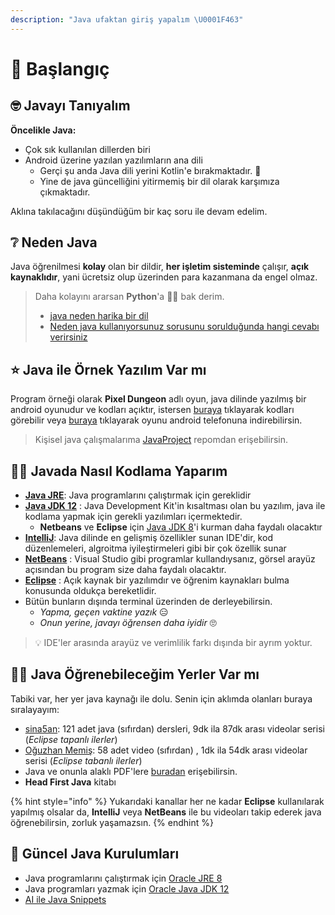 ```yaml
---
description: "Java ufaktan giriş yapalım \U0001F463"
---
```


# 👶 Başlangıç

## 🤓 Javayı Tanıyalım

**Öncelikle Java:**

* Çok sık kullanılan dillerden biri
* Android üzerine yazılan yazılımların ana dili
  * Gerçi şu anda Java dili yerini Kotlin'e bırakmaktadır. 🤔
  * Yine de java güncelliğini yitirmemiş bir dil olarak karşımıza çıkmaktadır.

Aklına takılacağını düşündüğüm bir kaç soru ile devam edelim.

## ❔ Neden Java

Java öğrenilmesi **kolay** olan bir dildir, **her işletim sisteminde** çalışır, **açık kaynaklıdır**, yani ücretsiz olup üzerinden para kazanmana da engel olmaz.

> Daha kolayını ararsan **Python**'a 🏃‍♂️ bak derim.
>
> * [java neden harika bir dil](http://ilkaygunel.com/blog/2016/java-neden-harika-bir-dil/)
> * [Neden java kullanıyorsunuz sorusunu sorulduğunda hangi cevabı verirsiniz](http://www.kurumsaljava.com/2012/05/29/herhangi-birisi-size-neden-java-kullaniyorsunuz-sorusunu-sordugunda-hangi-cevabi-verirsiniz/)

## ⭐ Java ile Örnek Yazılım Var mı

Program örneği olarak **Pixel Dungeon** adlı oyun, java dilinde yazılmış bir android oyunudur ve kodları açıktır, istersen [buraya](https://github.com/watabou/pixel-dungeon) tıklayarak kodları görebilir veya [buraya](https://play.google.com/store/apps/details?id=com.watabou.pixeldungeon&hl=tr) tıklayarak oyunu android telefonuna indirebilirsin.

> Kişisel java çalışmalarıma [JavaProject](https://github.com/yedhrab/JavaProjects) repomdan erişebilirsin.

## 👨‍💻 Javada Nasıl Kodlama Yaparım

* [**Java JRE**](https://www.oracle.com/technetwork/java/javase/jre8-downloads-2133155.html): Java programlarını çalıştırmak için gereklidir
* [**Java JDK 12**](https://www.oracle.com/technetwork/java/javase/downloads/jdk12-downloads-5295953.html) : Java Development Kit'in kısaltması olan bu yazılım, java ile kodlama yapmak için gerekli yazılımları içermektedir.
  * **Netbeans** ve **Eclipse** için [Java JDK 8](https://www.oracle.com/technetwork/java/javase/downloads/jdk8-downloads-2133151.html)'i kurman daha faydalı olacaktır
* [**IntelliJ**](https://www.jetbrains.com/idea/download/): Java dilinde en gelişmiş özellikler sunan IDE'dir, kod düzenlemeleri, algroitma iyileştirmeleri gibi bir çok özellik sunar
* [**NetBeans**](http://yemreak.blogspot.com.tr/2017/10/netbeans-kurulumu.html) : Visual Studio gibi programlar kullandıysanız, görsel arayüz açısından bu program size daha faydalı olacaktır.
* [**Eclipse**](http://www.eclipse.org/downloads/packages/eclipse-ide-java-developers/marsr) : Açık kaynak bir yazılımdır ve öğrenim kaynakları bulma konusunda oldukça bereketlidir.
* Bütün bunların dışında terminal üzerinden de derleyebilirsin.
  * _Yapma, geçen vaktine yazık_ 😑
  * _Onun yerine, javayı öğrensen daha iyidir_ 🙄

> 💡 IDE'ler arasında arayüz ve verimlilik farkı dışında bir ayrım yoktur.

## 👨‍🎓 Java Öğrenebileceğim Yerler Var mı

Tabiki var, her yer java kaynağı ile dolu. Senin için aklımda olanları buraya sıralayayım:

* [sina5an](https://www.youtube.com/playlist?list=PLHfYetw_BGF-Gm_MsqKApw5nHPuHsytr3): 121 adet java \(sıfırdan\) dersleri, 9dk ila 87dk arası videolar serisi \(_Eclipse tapanlı ilerler_\)
* [Oğuzhan Memiş](https://www.youtube.com/playlist?list=PL1-boLQD9cuLEfbF0OUEUZ7WP1qQHnv4C): 58 adet video \(sıfırdan\) , 1dk ila 54dk arası videolar serisi \(_Eclipse tabanlı ilerler_\)
* Java ve onunla alaklı PDF'lere [buradan](https://drive.google.com/open?id=123UxrfswdDnpfDZCcjWXHpCRWpJCBl1h) erişebilirsin.
* **Head First Java** kitabı

{% hint style="info" %}
Yukarıdaki kanallar her ne kadar **Eclipse** kullanılarak yapılmış olsalar da, **IntelliJ** veya **NetBeans** ile bu videoları takip ederek java öğrenebilirsin, zorluk yaşamazsın.
{% endhint %}

## 🎇 Güncel Java Kurulumları

* Java programlarını çalıştırmak için [Oracle JRE 8](https://www.oracle.com/technetwork/java/javase/jre8-downloads-2133155.html)
* Java programları yazmak için [Oracle Java JDK 12](https://www.oracle.com/technetwork/java/javase/downloads/jdk12-downloads-5295953.html)
* [AI ile Java Snippets](https://www.codota.com/?utm_source=search-web)

